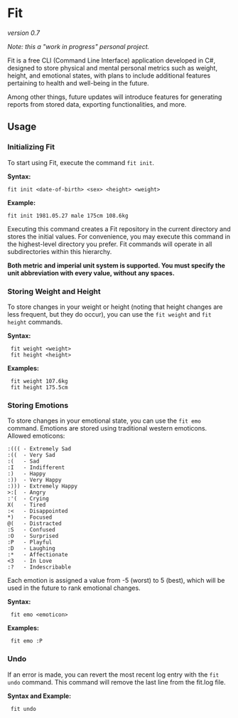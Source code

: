 # Fit

*version 0.7*

*Note: this a "work in progress" personal project.*

Fit is a free CLI (Command Line Interface) application developed in C#, designed to store physical and mental personal metrics such as weight, height, and emotional states, with plans to include additional features pertaining to health and well-being in the future.

Among other things, future updates will introduce features for generating reports from stored data, exporting functionalities, and more.

## Usage

### Initializing Fit

To start using Fit, execute the command `fit init`.

**Syntax:** 

    fit init <date-of-birth> <sex> <height> <weight>

**Example:**

    fit init 1981.05.27 male 175cm 108.6kg

Executing this command creates a Fit repository in the current directory and stores the initial values. For convenience, you may execute this command in the highest-level directory you prefer. Fit commands will operate in all subdirectories within this hierarchy.

**Both metric and imperial unit system is supported. You must specify the unit abbreviation with every value, without any spaces.**

### Storing Weight and Height

To store changes in your weight or height (noting that height changes are less frequent, but they do occur), you can use the `fit weight` and `fit height` commands.

**Syntax:**

     fit weight <weight>
     fit height <height>

**Examples:** 

     fit weight 107.6kg
     fit height 175.5cm

### Storing Emotions

To store changes in your emotional state, you can use the `fit emo` command. Emotions are stored using traditional western emoticons. Allowed emoticons:

    :((( - Extremely Sad
    :((  - Very Sad
    :(   - Sad
    :I   - Indifferent
    :)   - Happy
    :))  - Very Happy
    :))) - Extremely Happy
    >:[  - Angry
    :'(  - Crying
    X(   - Tired
    :<   - Disappointed
    *)   - Focused
    @(   - Distracted   
    :S   - Confused
    :O   - Surprised
    :P   - Playful
    :D   - Laughing
    :*   - Affectionate
    <3   - In Love
    :?   - Indescribable

Each emotion is assigned a value from -5 (worst) to 5 (best), which will be used in the future to rank emotional changes.

**Syntax:**

     fit emo <emoticon>

**Examples:**

     fit emo :P

### Undo

If an error is made, you can revert the most recent log entry with the `fit undo` command. This command will remove the last line from the fit.log file.

**Syntax and Example:**

     fit undo
